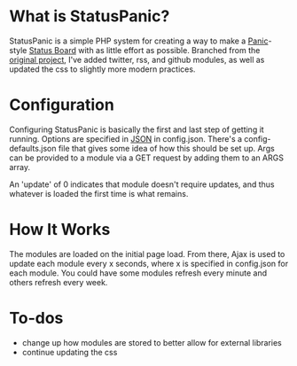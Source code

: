 What is StatusPanic?
====================
StatusPanic is a simple PHP system for creating a way to make a [Panic](http://panic.com)-style [Status Board](http://www.panic.com/blog/2010/03/the-panic-status-board/) with as little effort as possible. Branched from the [original project](https://github.com/allynbauer/statuspanic), I've added twitter, rss, and github modules, as well as updated the css to slightly more modern practices.

Configuration
====================
Configuring StatusPanic is basically the first and last step of getting it running. Options are specified in [JSON](http://en.wikipedia.org/wiki/JSON) in config.json. There's a config-defaults.json file that gives some idea of how this should be set up. Args can be provided to a module via a GET request by adding them to an ARGS array.

An 'update' of 0 indicates that module doesn't require updates, and thus whatever is loaded the first time is what remains.

How It Works
====================
The modules are loaded on the initial page load. From there, Ajax is used to update each module every x seconds, where x is specified in config.json for each module. You could have some modules refresh every minute and others refresh every week.

To-dos
====================
+ change up how modules are stored to better allow for external libraries
+ continue updating the css
